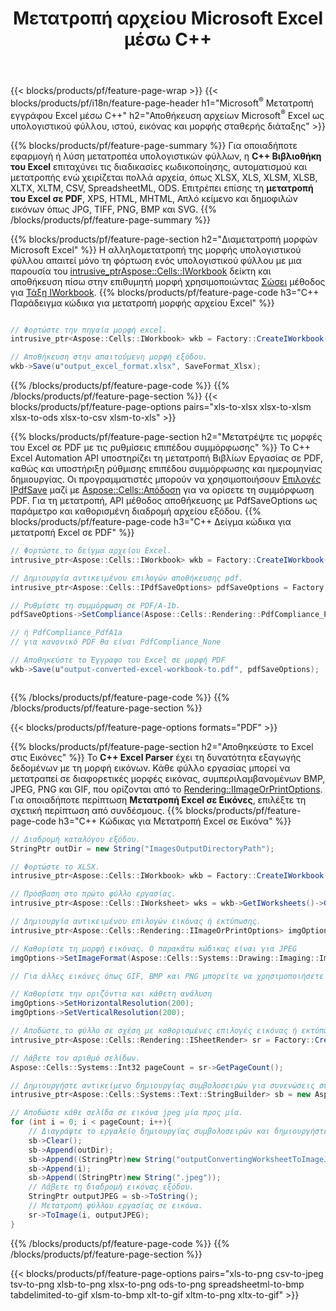 ﻿---
title: Μετατροπή αρχείου Microsoft Excel μέσω C++ 
url: /el/cpp/conversion/
description: Μετατρέψτε το Excel XLS, XLSX, ODS, CSV σε PDF, XPS, HTML, JPEG και άλλες μορφές με λίγες μόνο γραμμές κώδικα C++.
---
{{< blocks/products/pf/feature-page-wrap >}}
{{< blocks/products/pf/i18n/feature-page-header h1="Microsoft<sup>&reg;</sup> Μετατροπή εγγράφου Excel μέσω C++" h2="Αποθήκευση αρχείων Microsoft<sup>&reg;</sup> Excel ως υπολογιστικού φύλλου, ιστού, εικόνας και μορφής σταθερής διάταξης" >}}

{{% blocks/products/pf/feature-page-summary %}}
Για οποιαδήποτε εφαρμογή ή λύση μετατροπέα υπολογιστικών φύλλων, η **C++ Βιβλιοθήκη του Excel** επιταχύνει τις διαδικασίες κωδικοποίησης, αυτοματισμού και μετατροπής ενώ χειρίζεται πολλά αρχεία, όπως XLSX, XLS, XLSM, XLSB, XLTX, XLTM, CSV, SpreadsheetML, ODS. Επιτρέπει επίσης τη **μετατροπή του Excel σε PDF**, XPS, HTML, MHTML, Απλό κείμενο και δημοφιλών εικόνων όπως JPG, TIFF, PNG, BMP και SVG.
{{% /blocks/products/pf/feature-page-summary %}}

{{% blocks/products/pf/feature-page-section h2="Διαμετατροπή μορφών Microsoft Excel" %}}
Η αλληλομετατροπή της μορφής υπολογιστικού φύλλου απαιτεί μόνο τη φόρτωση ενός υπολογιστικού φύλλου με μια παρουσία του [ intrusive_ptr<Aspose::Cells::IWorkbook>](https://apireference.aspose.com/cells/cpp/class/aspose.cells.i_workbook) δείκτη και αποθήκευση πίσω στην επιθυμητή μορφή χρησιμοποιώντας [Σώσει](https://apireference.aspose.com/cells/cpp/class/aspose.cells.i_workbook#a9460f52a2dec8f4bf623a4905167d997) μέθοδος για [Τάξη IWorkbook](https://apireference.aspose.com/cells/cpp/class/aspose.cells.i_workbook).
{{% blocks/products/pf/feature-page-code h3="C++ Παράδειγμα κώδικα για μετατροπή μορφής αρχείου Excel" %}}

```cs

// Φορτώστε την πηγαία μορφή excel.
intrusive_ptr<Aspose::Cells::IWorkbook> wkb = Factory::CreateIWorkbook(u"src_excel_file.xls");

// Αποθήκευση στην απαιτούμενη μορφή εξόδου.
wkb->Save(u"output_excel_format.xlsx", SaveFormat_Xlsx);


```
{{% /blocks/products/pf/feature-page-code %}}
{{% /blocks/products/pf/feature-page-section %}}
{{< blocks/products/pf/feature-page-options pairs="xls-to-xlsx xlsx-to-xlsm xlsx-to-ods xlsx-to-csv xlsm-to-xls" >}}


{{% blocks/products/pf/feature-page-section h2="Μετατρέψτε τις μορφές του Excel σε PDF με τις ρυθμίσεις επιπέδου συμμόρφωσης" %}}
Το C++ Excel Automation API υποστηρίζει τη μετατροπή Βιβλίων Εργασίας σε PDF, καθώς και υποστήριξη ρύθμισης επιπέδου συμμόρφωσης και ημερομηνίας δημιουργίας. Οι προγραμματιστές μπορούν να χρησιμοποιήσουν [Επιλογές IPdfSave](https://apireference.aspose.com/cells/cpp/class/aspose.cells.i_pdf_save_options) μαζί με [Aspose::Cells::Απόδοση](https://apireference.aspose.com/cells/cpp/namespace/aspose.cells.rendering) για να ορίσετε τη συμμόρφωση PDF. Για τη μετατροπή, API μέθοδος αποθήκευσης με PdfSaveOptions ως παράμετρο και καθορισμένη διαδρομή αρχείου εξόδου. 
{{% blocks/products/pf/feature-page-code h3="C++ Δείγμα κώδικα για μετατροπή Excel σε PDF" %}}

```cs
// Φορτώστε το δείγμα αρχείου Excel.
intrusive_ptr<Aspose::Cells::IWorkbook> wkb = Factory::CreateIWorkbook(u"sample-convert-excel-to.pdf");

// Δημιουργία αντικειμένου επιλογών αποθήκευσης pdf.
intrusive_ptr<Aspose::Cells::IPdfSaveOptions> pdfSaveOptions = Factory::CreateIPdfSaveOptions();

// Ρυθμίστε τη συμμόρφωση σε PDF/A-1b.
pdfSaveOptions->SetCompliance(Aspose::Cells::Rendering::PdfCompliance_PdfA1b);

// ή PdfCompliance_PdfA1a 
// για κανονικό PDF θα είναι PdfCompliance_None

// Αποθηκεύστε το Έγγραφο του Excel σε μορφή PDF
wkb->Save(u"output-converted-excel-workbook-to.pdf", pdfSaveOptions);



```
{{% /blocks/products/pf/feature-page-code %}}
{{% /blocks/products/pf/feature-page-section %}}

{{< blocks/products/pf/feature-page-options formats="PDF" >}}

{{% blocks/products/pf/feature-page-section h2="Αποθηκεύστε το Excel στις Εικόνες" %}}
Το **C++ Excel Parser** έχει τη δυνατότητα εξαγωγής δεδομένων με τη μορφή εικόνων. Κάθε φύλλο εργασίας μπορεί να μετατραπεί σε διαφορετικές μορφές εικόνας, συμπεριλαμβανομένων BMP, JPEG, PNG και GIF, που ορίζονται από το [Rendering::IImageOrPrintOptions](https://apireference.aspose.com/cells/cpp/class/aspose.cells.rendering.i_image_or_print_options). Για οποιαδήποτε περίπτωση **Μετατροπή Excel σε Εικόνες**, επιλέξτε τη σχετική περίπτωση από συνδέσμους.
{{% blocks/products/pf/feature-page-code h3="C++ Κώδικας για Μετατροπή Excel σε Εικόνα" %}}

```cs
// Διαδρομή καταλόγου εξόδου.
StringPtr outDir = new String("ImagesOutputDirectoryPath");

// Φορτώστε το XLSX.
intrusive_ptr<Aspose::Cells::IWorkbook> wkb = Factory::CreateIWorkbook(u"source-excel-file.xlsx");

// Πρόσβαση στο πρώτο φύλλο εργασίας.
intrusive_ptr<Aspose::Cells::IWorksheet> wks = wkb->GetIWorksheets()->GetObjectByIndex(0);

// Δημιουργία αντικειμένου επιλογών εικόνας ή εκτύπωσης.
intrusive_ptr<Aspose::Cells::Rendering::IImageOrPrintOptions> imgOptions = Factory::CreateIImageOrPrintOptions();

// Καθορίστε τη μορφή εικόνας. Ο παρακάτω κώδικας είναι για JPEG
imgOptions->SetImageFormat(Aspose::Cells::Systems::Drawing::Imaging::ImageFormat::GetJpeg());

// Για άλλες εικόνες όπως GIF, BMP και PNG μπορείτε να χρησιμοποιήσετε τα GetGif(), GetBmp() και GetPng() αντίστοιχα 

// Καθορίστε την οριζόντια και κάθετη ανάλυση
imgOptions->SetHorizontalResolution(200);
imgOptions->SetVerticalResolution(200);

// Αποδώστε το φύλλο σε σχέση με καθορισμένες επιλογές εικόνας ή εκτύπωσης.
intrusive_ptr<Aspose::Cells::Rendering::ISheetRender> sr = Factory::CreateISheetRender(wks, imgOptions);

// Λάβετε τον αριθμό σελίδων.
Aspose::Cells::Systems::Int32 pageCount = sr->GetPageCount();

// Δημιουργήστε αντικείμενο δημιουργίας συμβολοσειρών για συνενώσεις συμβολοσειρών.
intrusive_ptr<Aspose::Cells::Systems::Text::StringBuilder> sb = new Aspose::Cells::Systems::Text::StringBuilder();

// Αποδώστε κάθε σελίδα σε εικόνα jpeg μία προς μία.
for (int i = 0; i < pageCount; i++){
	// Διαγράψτε το εργαλείο δημιουργίας συμβολοσειρών και δημιουργήστε διαδρομή εικόνας εξόδου με συνενώσεις συμβολοσειρών.
	sb->Clear();
	sb->Append(outDir);
	sb->Append((StringPtr)new String("outputConvertingWorksheetToImageJPEG_"));
	sb->Append(i);
	sb->Append((StringPtr)new String(".jpeg"));
	// Λάβετε τη διαδρομή εικόνας εξόδου.
	StringPtr outputJPEG = sb->ToString();
	// Μετατροπή φύλλου εργασίας σε εικόνα.
	sr->ToImage(i, outputJPEG);
}

```
{{% /blocks/products/pf/feature-page-code %}}
{{% /blocks/products/pf/feature-page-section %}}

{{< blocks/products/pf/feature-page-options pairs="xls-to-png csv-to-jpeg tsv-to-png xlsb-to-png xlsx-to-png ods-to-png spreadsheetml-to-bmp tabdelimited-to-gif xlsm-to-bmp xlt-to-gif xltm-to-png xltx-to-gif" >}}